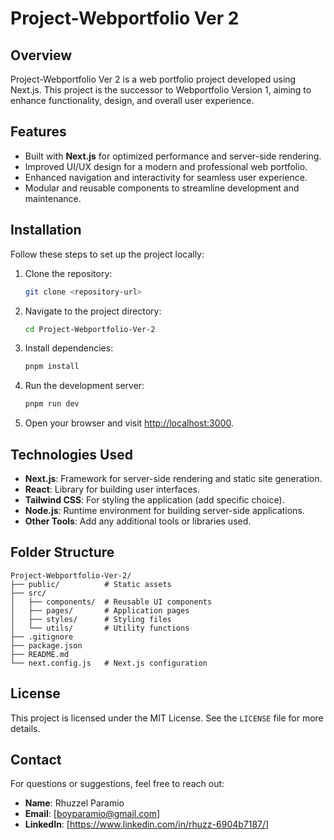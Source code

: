 # Project-Webportfolio Ver 2

## Overview
Project-Webportfolio Ver 2 is a web portfolio project developed using Next.js. This project is the successor to Webportfolio Version 1, aiming to enhance functionality, design, and overall user experience.

## Features
- Built with **Next.js** for optimized performance and server-side rendering.
- Improved UI/UX design for a modern and professional web portfolio.
- Enhanced navigation and interactivity for seamless user experience.
- Modular and reusable components to streamline development and maintenance.

## Installation
Follow these steps to set up the project locally:

1. Clone the repository:
   ```bash
   git clone <repository-url>
   ```

2. Navigate to the project directory:
   ```bash
   cd Project-Webportfolio-Ver-2
   ```

3. Install dependencies:
   ```bash
   pnpm install
   ```

4. Run the development server:
   ```bash
   pnpm run dev
   ```

5. Open your browser and visit [http://localhost:3000](http://localhost:3000).

## Technologies Used
- **Next.js**: Framework for server-side rendering and static site generation.
- **React**: Library for building user interfaces.
- **Tailwind CSS**: For styling the application (add specific choice).
- **Node.js**: Runtime environment for building server-side applications.
- **Other Tools**: Add any additional tools or libraries used.

## Folder Structure
```plaintext
Project-Webportfolio-Ver-2/
├── public/          # Static assets
├── src/
│   ├── components/  # Reusable UI components
│   ├── pages/       # Application pages
│   ├── styles/      # Styling files
│   └── utils/       # Utility functions
├── .gitignore
├── package.json
├── README.md
└── next.config.js   # Next.js configuration
```

## License
This project is licensed under the MIT License. See the `LICENSE` file for more details.

## Contact
For questions or suggestions, feel free to reach out:
- **Name**: Rhuzzel Paramio
- **Email**: [boyparamio@gmail.com]
- **LinkedIn**: [https://www.linkedin.com/in/rhuzz-6904b7187/]

